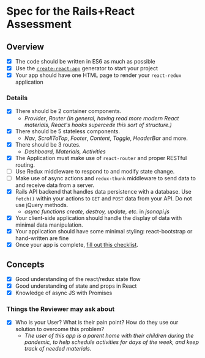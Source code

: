 # Spec for the Rails+React Assessment

## Overview

- [x] The code should be written in ES6 as much as possible
- [x] Use the [`create-react-app`](https://github.com/facebook/create-react-app) generator to start your project
- [x] Your app should have one HTML page to render your `react-redux` application

### Details

- [x] There should be 2 container components.
  - _Provider_, _Router_ _(In general, having read more modern React materials, React's hooks supercede this sort of structure.)_
- [x] There should be 5 stateless components.
  - _Nav_, _ScrollToTop_, _Footer_, _Content_, _Toggle_, _HeaderBar_ and more.
- [x] There should be 3 routes.
  - _Dashboard, Materials, Activities_
- [x] The Application must make use of `react-router` and proper RESTful routing.
- [ ] Use Redux middleware to respond to and modify state change.
- [ ] Make use of async actions and `redux-thunk` middleware to send data to and receive data from a server.
- [x] Rails API backend that handles data persistence with a database. Use `fetch()` within your actions to `GET` and `POST` data from your API. Do not use jQuery methods.
  - _async functions create, destroy, update, etc._ in _jsonapi.js_
- [x] Your client-side application should handle the display of data with minimal data manipulation.
- [x] Your application should have some minimal styling: react-bootstrap or hand-written are fine
- [x] Once your app is complete, [fill out this checklist](https://docs.google.com/forms/d/e/1FAIpQLSfX7qH_FqFqJ9vMMhtlHSYxhhafKJm8fe01IvsFNFitFC2nOA/viewform).

## Concepts

- [x] Good understanding of the react/redux state flow
- [x] Good understanding of state and props in React
- [x] Knowledge of async JS with Promises

### Things the Reviewer may ask about

- [x] Who is your User? What is their pain point? How do they use our solution to overcome this problem?
  - _The user of this app is a parent home with their children during the pandemic, to help schedule activities for days of the week, and keep track of needed materials._
